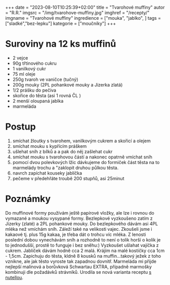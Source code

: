 +++
date = "2023-08-10T10:25:39+02:00"
title = "Tvarohové muffiny"
autor = "R.R."
imgsrc = "/img/tvarohove-muffiny.jpg"
imghref = "/recepty/"
imgname = "Tvarohové muffiny"
ingredience = ["mouka", "jablko", ]
tags = ["sladké","bez-lepku"]
kategorie = ["moučníky"]
+++

# Suroviny na 12 ks muffinů

- 2 vejce
- 90g třtinového cukru
- 1 vanilkový cukr
- 75 ml oleje
- 250g tvaroh ve vaničce (tučný)
- 200g mouky (2PL pohankové mouky a Jizerka zlatá)
- 1/2 prášku do pečiva
- skořice do těsta (asi 1 rovná ČL )
- 2 menší oloupaná jablka
- marmeláda 

# Postup

1. smíchat žloutky s tvarohem, vanilkovým cukrem a skořicí a olejem 
2. smíchat mouku s kypřícím práškem
3. ušlehat sníh z bílků a a pak do něj zašlehat cukr
4. smíchat mouku s tvarohovou částí a nakonec opatrně vmíchat sníh
5. pomocí dvou polevkových lžic dávkujeme do formiček část těsta na to marmelády trochu a "zaklopit druhou půlkou těsta.
6. navrch zapíchat kouseky jablíčka 
7. pečeme v předehřáte troubě 200 stupňů, asi 25minut 





# Poznámky
Do muffinové formy používám ještě papírové vložky, ale lze i rovnou do vymazané a moukou vysypané formy.
Bezlepkové vyzkoušeno zatím z Jizerky (zlaté) a 2PL pohankové mouky. Do bezlepkového dávám asi 4PL mléka než vmíchám sníh. Záleží také na velikosti vajec.
Zkoušeli jsme i kakaové tj. plus 15g kakaa, je třeba dát o trohcu víc mléka.
Z lenosti poslední dobou vynechávám sníh a rozhodně to není o tolik horší o kolik je to jednodušší, prostě to funguje i bez sněhu:)
Vyzkoušet ušlahat vajíčka z cukrem. Jablíček dávám hodně cca 2 malá. Krájím na malé kostičky cca 1cm - 1,5cm. 
Zapichuju do těsta, kldně 8 kousků na muffin...takový ježek z toho vznikne, ale jak těsto vyroste tak zapadnou dovnitř.
Marmeláda mi přijde nejlepší malinová a borůvková Schwartau EXTRA, případně marmošky kombinuji dle požadávků strávníků.
Urodila se nová varianta receptu [s nutellou](/recepty/24-11-tvarohve-muffiny-nutella/).

<!--
-->
